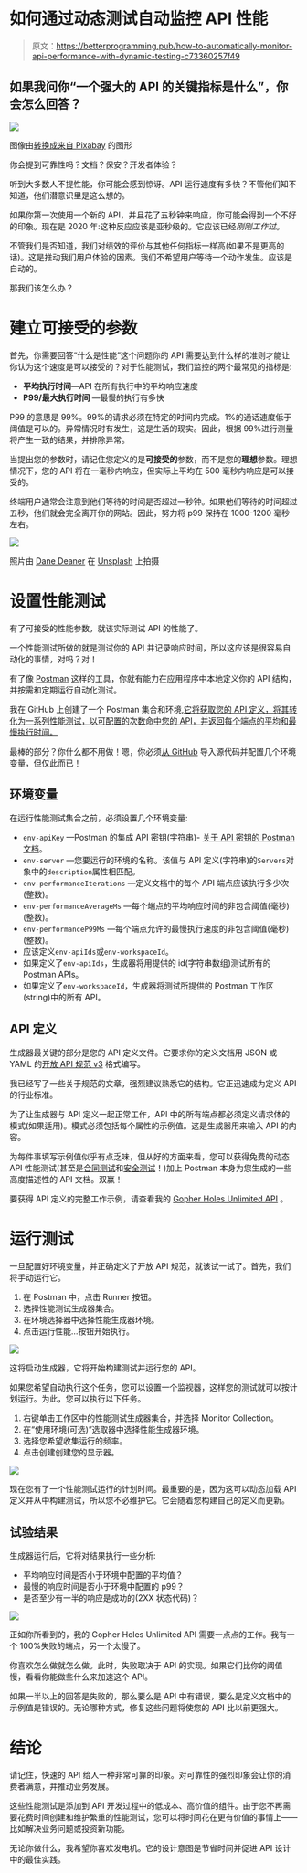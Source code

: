 # 如何通过动态测试自动监控 API 性能

> 原文：<https://betterprogramming.pub/how-to-automatically-monitor-api-performance-with-dynamic-testing-c73360257f49>

## 如果我问你“一个强大的 API 的关键指标是什么”，你会怎么回答？

![](img/09cfb12fc558e0ee4a10bb513e3c59fe.png)

图像由[转换成来自 Pixabay](https://pixabay.com/illustrations/motorcycle-speed-helmet-1690452/) 的图形

你会提到可靠性吗？文档？保安？开发者体验？

听到大多数人不提性能，你可能会感到惊讶。API 运行速度有多快？不管他们知不知道，他们潜意识里是这么想的。

如果你第一次使用一个新的 API，并且花了五秒钟来响应，你可能会得到一个不好的印象。现在是 2020 年:这种反应应该是亚秒级的。它应该已经*刚刚工作过*。

不管我们是否知道，我们对绩效的评价与其他任何指标一样高(如果不是更高的话)。这是推动我们用户体验的因素。我们不希望用户等待一个动作发生。应该是自动的。

那我们该怎么办？

# **建立可接受的参数**

首先，你需要回答“什么是性能”这个问题你的 API 需要达到什么样的准则才能让你认为这个速度是可以接受的？对于性能测试，我们监控的两个最常见的指标是:

*   **平均执行时间**—API 在所有执行中的平均响应速度
*   **P99/最大执行时间** —最慢的执行有多快

P99 的意思是 99%。99%的请求必须在特定的时间内完成。1%的通话速度低于阈值是可以的。异常情况时有发生，这是生活的现实。因此，根据 99%进行测量将产生一致的结果，并排除异常。

当提出您的参数时，请记住您定义的是**可接受的**参数，而不是您的**理想**参数。理想情况下，您的 API 将在一毫秒内响应，但实际上平均在 500 毫秒内响应是可以接受的。

终端用户通常会注意到他们等待的时间是否超过一秒钟。如果他们等待的时间超过五秒，他们就会完全离开你的网站。因此，努力将 p99 保持在 1000-1200 毫秒左右。

![](img/4cef031c6e01a021fe0bb764bcf4c290.png)

照片由 [Dane Deaner](https://unsplash.com/@danedeaner?utm_source=unsplash&utm_medium=referral&utm_content=creditCopyText) 在 [Unsplash](https://unsplash.com/@danedeaner?utm_source=unsplash&utm_medium=referral&utm_content=creditCopyText) 上拍摄

# **设置性能测试**

有了可接受的性能参数，就该实际测试 API 的性能了。

一个性能测试所做的就是测试你的 API 并记录响应时间，所以这应该是很容易自动化的事情，对吗？对！

有了像 [Postman](https://www.getpostman.com) 这样的工具，你就有能力在应用程序中本地定义你的 API 结构，并按需和定期运行自动化测试。

我在 GitHub 上创建了一个 Postman 集合和环境[,它将获取您的 API 定义，将其转化为一系列性能测试，以可配置的次数命中您的 API，并返回每个端点的平均和最慢执行时间。](https://github.com/allenheltondev/postman-performance-test-gen)

最棒的部分？你什么都不用做！嗯，你必须[从 GitHub](https://learning.postman.com/docs/getting-started/importing-and-exporting-data/#importing-via-github-repositories) 导入源代码并配置几个环境变量，但仅此而已！

## 环境变量

在运行性能测试集合之前，必须设置几个环境变量:

*   `env-apiKey` —Postman 的集成 API 密钥(字符串)- [关于 API 密钥的 Postman 文档](https://learning.postman.com/docs/developer/intro-api/#generating-a-postman-api-key)。
*   `env-server` —您要运行的环境的名称。该值与 API 定义(字符串)的`Servers`对象中的`description`属性相匹配。
*   `env-performanceIterations` —定义文档中的每个 API 端点应该执行多少次(整数)。
*   `env-performanceAverageMs` —每个端点的平均响应时间的非包含阈值(毫秒)(整数)。
*   `env-performanceP99Ms` —每个端点允许的最慢执行速度的非包含阈值(毫秒)(整数)。
*   应该定义`env-apiIds`或`env-workspaceId`。
*   如果定义了`env-apiIds`，生成器将用提供的 id(字符串数组)测试所有的 Postman APIs。
*   如果定义了`env-workspaceId`，生成器将测试所提供的 Postman 工作区(string)中的所有 API。

## API 定义

生成器最关键的部分是您的 API 定义文件。它要求你的定义文档用 JSON 或 YAML 的[开放 API 规范 v3](https://openapis.org) 格式编写。

我已经写了一些关于规范的文章，强烈建议熟悉它的结构。它正迅速成为定义 API 的行业标准。

为了让生成器与 API 定义一起正常工作，API 中的所有端点都必须定义请求体的模式(如果适用)。模式必须包括每个属性的示例值。这是生成器用来输入 API 的内容。

为每件事填写示例值似乎有点乏味，但从好的方面来看，您可以获得免费的动态 API 性能测试(甚至是[合同测试](https://github.com/allenheltondev/postman-contract-test-generator)和[安全测试](https://github.com/allenheltondev/postman-security-test-generator)！)加上 Postman 本身为您生成的一些高度描述性的 API 文档。双赢！

要获得 API 定义的完整工作示例，请查看我的 [Gopher Holes Unlimited API](https://github.com/allenheltondev/gopher-holes-unlimited/blob/master/gopher-holes-unlimited-openapi.yaml) 。

# **运行测试**

一旦配置好环境变量，并正确定义了开放 API 规范，就该试一试了。首先，我们将手动运行它。

1.  在 Postman 中，点击 Runner 按钮。
2.  选择性能测试生成器集合。
3.  在环境选择器中选择性能生成器环境。
4.  点击运行性能…按钮开始执行。

![](img/a8acc195ac04b29add84072875f2d5f2.png)

这将启动生成器，它将开始构建测试并运行您的 API。

如果您希望自动执行这个任务，您可以设置一个监视器，这样您的测试就可以按计划运行。为此，您可以执行以下任务。

1.  右键单击工作区中的性能测试生成器集合，并选择 Monitor Collection。
2.  在“使用环境(可选)”选取器中选择性能生成器环境。
3.  选择您希望收集运行的频率。
4.  点击创建创建您的显示器。

![](img/f47e07e6a2b1ded4799d742f03c362fb.png)

现在您有了一个性能测试运行的计划时间。最重要的是，因为这可以动态加载 API 定义并从中构建测试，所以您不必维护它。它会随着您构建自己的定义而更新。

## 试验结果

生成器运行后，它将对结果执行一些分析:

*   平均响应时间是否小于环境中配置的平均值？
*   最慢的响应时间是否小于环境中配置的 p99？
*   是否至少有一半的响应是成功的(2XX 状态代码)？

![](img/217002bf4114435b8bd95eb270e50699.png)

正如你所看到的，我的 Gopher Holes Unlimited API 需要一点点的工作。我有一个 100%失败的端点，另一个太慢了。

你喜欢怎么做就怎么做。此时，失败取决于 API 的实现。如果它们比你的阈值慢，看看你能做些什么来加速这个 API。

如果一半以上的回答是失败的，那么要么是 API 中有错误，要么是定义文档中的示例值是错误的。无论哪种方式，修复这些问题将使您的 API 比以前更强大。

# **结论**

请记住，快速的 API 给人一种非常可靠的印象。对可靠性的强烈印象会让你的消费者满意，并推动业务发展。

这些性能测试是添加到 API 开发过程中的低成本、高价值的组件。由于您不再需要花费时间创建和维护繁重的性能测试，您可以将时间花在更有价值的事情上——比如解决业务问题或投资新功能。

无论你做什么，我希望你喜欢发电机。它的设计意图是节省时间并促进 API 设计中的最佳实践。